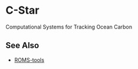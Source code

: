 # C-Star
Computational Systems for Tracking Ocean Carbon


## See Also

- [ROMS-tools](https://github.com/CWorthy-ocean/roms-tools)